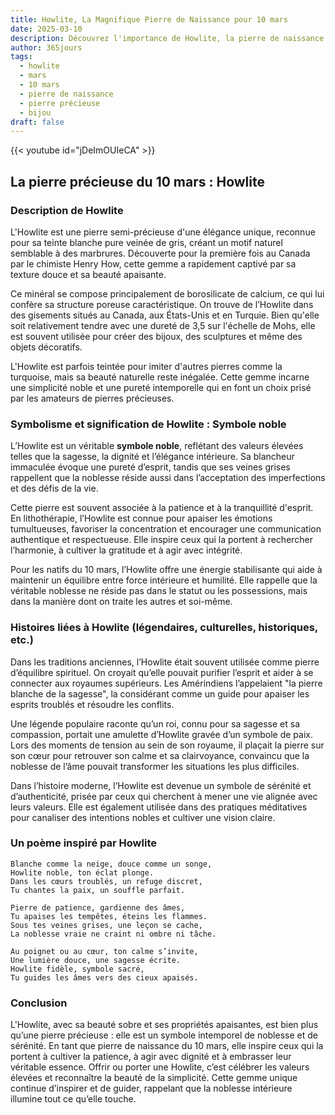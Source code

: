 ```yaml
---
title: Howlite, La Magnifique Pierre de Naissance pour 10 mars
date: 2025-03-10
description: Découvrez l'importance de Howlite, la pierre de naissance du 10 mars qui symbolise Symbole noble. Laissez sa beauté et sa signification illuminer votre journée.
author: 365jours
tags:
  - howlite
  - mars
  - 10 mars
  - pierre de naissance
  - pierre précieuse
  - bijou
draft: false
---
```


{{< youtube id="jDeImOUIeCA" >}}

## La pierre précieuse du 10 mars : Howlite

### Description de Howlite

L'Howlite est une pierre semi-précieuse d'une élégance unique, reconnue pour sa teinte blanche pure veinée de gris, créant un motif naturel semblable à des marbrures. Découverte pour la première fois au Canada par le chimiste Henry How, cette gemme a rapidement captivé par sa texture douce et sa beauté apaisante.

Ce minéral se compose principalement de borosilicate de calcium, ce qui lui confère sa structure poreuse caractéristique. On trouve de l’Howlite dans des gisements situés au Canada, aux États-Unis et en Turquie. Bien qu'elle soit relativement tendre avec une dureté de 3,5 sur l'échelle de Mohs, elle est souvent utilisée pour créer des bijoux, des sculptures et même des objets décoratifs.

L'Howlite est parfois teintée pour imiter d'autres pierres comme la turquoise, mais sa beauté naturelle reste inégalée. Cette gemme incarne une simplicité noble et une pureté intemporelle qui en font un choix prisé par les amateurs de pierres précieuses.

### Symbolisme et signification de Howlite : Symbole noble

L’Howlite est un véritable **symbole noble**, reflétant des valeurs élevées telles que la sagesse, la dignité et l’élégance intérieure. Sa blancheur immaculée évoque une pureté d’esprit, tandis que ses veines grises rappellent que la noblesse réside aussi dans l’acceptation des imperfections et des défis de la vie.

Cette pierre est souvent associée à la patience et à la tranquillité d'esprit. En lithothérapie, l’Howlite est connue pour apaiser les émotions tumultueuses, favoriser la concentration et encourager une communication authentique et respectueuse. Elle inspire ceux qui la portent à rechercher l’harmonie, à cultiver la gratitude et à agir avec intégrité.

Pour les natifs du 10 mars, l’Howlite offre une énergie stabilisante qui aide à maintenir un équilibre entre force intérieure et humilité. Elle rappelle que la véritable noblesse ne réside pas dans le statut ou les possessions, mais dans la manière dont on traite les autres et soi-même.

### Histoires liées à Howlite (légendaires, culturelles, historiques, etc.)

Dans les traditions anciennes, l’Howlite était souvent utilisée comme pierre d’équilibre spirituel. On croyait qu’elle pouvait purifier l’esprit et aider à se connecter aux royaumes supérieurs. Les Amérindiens l’appelaient "la pierre blanche de la sagesse", la considérant comme un guide pour apaiser les esprits troublés et résoudre les conflits.

Une légende populaire raconte qu’un roi, connu pour sa sagesse et sa compassion, portait une amulette d’Howlite gravée d’un symbole de paix. Lors des moments de tension au sein de son royaume, il plaçait la pierre sur son cœur pour retrouver son calme et sa clairvoyance, convaincu que la noblesse de l’âme pouvait transformer les situations les plus difficiles.

Dans l’histoire moderne, l’Howlite est devenue un symbole de sérénité et d’authenticité, prisée par ceux qui cherchent à mener une vie alignée avec leurs valeurs. Elle est également utilisée dans des pratiques méditatives pour canaliser des intentions nobles et cultiver une vision claire.

### Un poème inspiré par Howlite

```
Blanche comme la neige, douce comme un songe,  
Howlite noble, ton éclat plonge.  
Dans les cœurs troublés, un refuge discret,  
Tu chantes la paix, un souffle parfait.

Pierre de patience, gardienne des âmes,  
Tu apaises les tempêtes, éteins les flammes.  
Sous tes veines grises, une leçon se cache,  
La noblesse vraie ne craint ni ombre ni tâche.

Au poignet ou au cœur, ton calme s’invite,  
Une lumière douce, une sagesse écrite.  
Howlite fidèle, symbole sacré,  
Tu guides les âmes vers des cieux apaisés.  
```

### Conclusion

L'Howlite, avec sa beauté sobre et ses propriétés apaisantes, est bien plus qu’une pierre précieuse : elle est un symbole intemporel de noblesse et de sérénité. En tant que pierre de naissance du 10 mars, elle inspire ceux qui la portent à cultiver la patience, à agir avec dignité et à embrasser leur véritable essence. Offrir ou porter une Howlite, c’est célébrer les valeurs élevées et reconnaître la beauté de la simplicité. Cette gemme unique continue d’inspirer et de guider, rappelant que la noblesse intérieure illumine tout ce qu’elle touche.